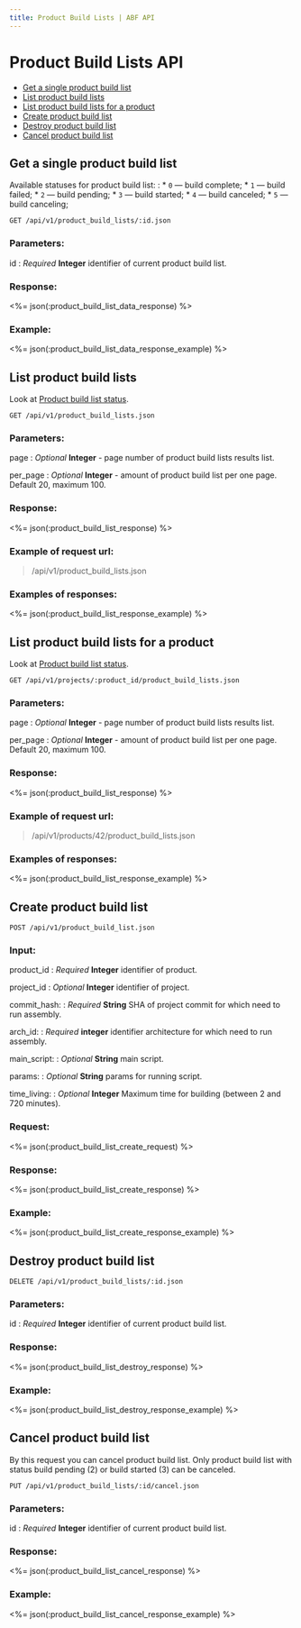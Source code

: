```yaml
---
title: Product Build Lists | ABF API
---
```


# Product Build Lists API

* <a href="#get-a-single-product-build-list">Get a single product build list</a>
* <a href="#list-product-build-lists">List product build lists</a>
* <a href="#list-product-build-lists-for-a-product">List product build lists for a product</a>
* <a href="#create-product-build-list">Create product build list</a>
* <a href="#destroy-product-build-list">Destroy product build list</a>
* <a href="#cancel-product-build-list">Cancel product build list</a>

## Get a single product build list

Available statuses for product build list:
:   * `0`    — build complete;
    * `1`    — build failed;
    * `2`    — build pending;
    * `3`    — build started;
    * `4`    — build canceled;
    * `5`    — build canceling;

    GET /api/v1/product_build_lists/:id.json

### Parameters:

id
: _Required_ **Integer** identifier of current product build list.

### Response:

<%= json(:product_build_list_data_response) %>

### Example:

<%= json(:product_build_list_data_response_example) %>

## List product build lists

Look at <a href="#get-a-single-product-build-list">Product build list status</a>.

    GET /api/v1/product_build_lists.json

### Parameters:

page
: _Optional_ **Integer** - page number of product build lists results list.

per_page
: _Optional_ **Integer** - amount of product build list per one page. Default 20, maximum 100.

### Response:

<%= json(:product_build_list_response) %>

### Example of request url:

> /api/v1/product_build_lists.json

### Examples of responses:

<%= json(:product_build_list_response_example) %>

## List product build lists for a product

Look at <a href="#get-a-single-product-build-list">Product build list status</a>.

    GET /api/v1/projects/:product_id/product_build_lists.json

### Parameters:

page
: _Optional_ **Integer** - page number of product build lists results list.

per_page
: _Optional_ **Integer** - amount of product build list per one page. Default 20, maximum 100.

### Response:

<%= json(:product_build_list_response) %>

### Example of request url:

> /api/v1/products/42/product_build_lists.json

### Examples of responses:

<%= json(:product_build_list_response_example) %>

## Create product build list

    POST /api/v1/product_build_list.json

### Input:

product_id
: _Required_ **Integer** identifier of product.

project_id
: _Optional_ **Integer** identifier of project.

commit_hash:
: _Required_ **String** SHA of project commit for which need to run assembly.

arch_id:
: _Required_ **integer** identifier architecture for which need to run assembly.

main_script:
: _Optional_ **String** main script.

params:
: _Optional_ **String** params for running script.

time_living:
: _Optional_ **Integer** Maximum time for building (between 2 and 720 minutes).

### Request:

<%= json(:product_build_list_create_request) %>

### Response:

<%= json(:product_build_list_create_response) %>

### Example:

<%= json(:product_build_list_create_response_example) %>

## Destroy product build list

    DELETE /api/v1/product_build_lists/:id.json

### Parameters:

id
: _Required_ **Integer** identifier of current product build list.

### Response:

<%= json(:product_build_list_destroy_response) %>

### Example:

<%= json(:product_build_list_destroy_response_example) %>

## Cancel product build list

By this request you can cancel product build list.
Only product build list with status build pending (2) or build started (3) can be canceled.

    PUT /api/v1/product_build_lists/:id/cancel.json

### Parameters:

id
: _Required_ **Integer** identifier of current product build list.

### Response:

<%= json(:product_build_list_cancel_response) %>

### Example:

<%= json(:product_build_list_cancel_response_example) %>
